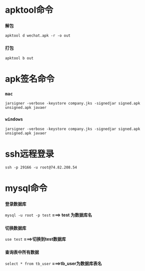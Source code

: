 # apktool命令
### `解包`
`apktool d wechat.apk -r -o out`
### `打包`
`apktool b out`

# apk签名命令
### `mac`
`jarsigner -verbose -keystore company.jks -signedjar signed.apk unsigned.apk javaer`
### `windows`
`jarsigner -verbose -keystore company.jks -signedjar signed.apk unsigned.apk javaer`

# ssh远程登录
`ssh -p 29166 -u root@74.82.208.54`

# mysql命令
### `登录数据库`
`mysql -u root -p test`
**===> test 为数据库名**
### `切换数据库`
`use test`
**===>切换到test数据库**
### `查询表中所有数据`
`select * from tb_user`
**===>tb_user为数据库表名**